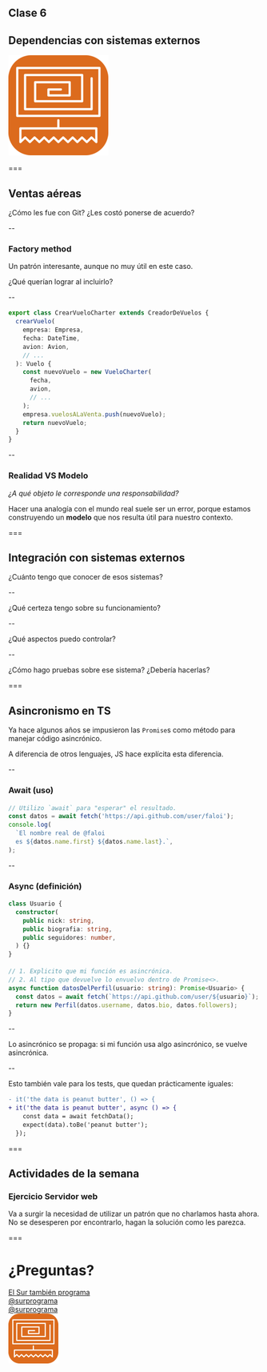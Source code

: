 ## Clase 6

## Dependencias con sistemas externos

![Logo](img/logo.png)

===

## Ventas aéreas

¿Cómo les fue con Git? ¿Les costó ponerse de acuerdo?

--

### Factory method

Un patrón interesante, aunque no muy útil en este caso.

¿Qué querían lograr al incluirlo?

--

```ts [13]
export class CrearVueloCharter extends CreadorDeVuelos {
  crearVuelo(
    empresa: Empresa,
    fecha: DateTime,
    avion: Avion,
    // ...
  ): Vuelo {
    const nuevoVuelo = new VueloCharter(
      fecha,
      avion,
      // ...
    );
    empresa.vuelosALaVenta.push(nuevoVuelo);
    return nuevoVuelo;
  }
}
```

--

### Realidad VS Modelo

_¿A qué objeto le corresponde una responsabilidad?_

Hacer una analogía con el mundo real suele ser un error, porque estamos construyendo un **modelo** que nos resulta útil para nuestro contexto.

===

## Integración con sistemas externos

¿Cuánto tengo que conocer de esos sistemas?

--

¿Qué certeza tengo sobre su funcionamiento?

--

¿Qué aspectos puedo controlar?

--

¿Cómo hago pruebas sobre ese sistema? ¿Debería hacerlas?

===

## Asincronismo en TS

Ya hace algunos años se impusieron las `Promise`s como método para manejar código asincrónico.

A diferencia de otros lenguajes, JS hace explícita esta diferencia.

--

### Await (uso)

```ts
// Utilizo `await` para "esperar" el resultado.
const datos = await fetch('https://api.github.com/user/faloi');
console.log(
  `El nombre real de @faloi 
  es ${datos.name.first} ${datos.name.last}.`,
);
```

--

### Async (definición)

```ts
class Usuario {
  constructor(
    public nick: string,
    public biografia: string,
    public seguidores: number,
  ) {}
}

// 1. Explicito que mi función es asincrónica.
// 2. Al tipo que devuelve lo envuelvo dentro de Promise<>.
async function datosDelPerfil(usuario: string): Promise<Usuario> {
  const datos = await fetch(`https://api.github.com/user/${usuario}`);
  return new Perfil(datos.username, datos.bio, datos.followers);
}
```

--

Lo asincrónico se propaga: si mi función usa algo asincrónico, se vuelve asincrónica.

--

Esto también vale para los tests, que quedan prácticamente iguales:

```diff
- it('the data is peanut butter', () => {
+ it('the data is peanut butter', async () => {
    const data = await fetchData();
    expect(data).toBe('peanut butter');
  });
```

===

## Actividades de la semana

### Ejercicio Servidor web

Va a surgir la necesidad de utilizar un patrón que no charlamos hasta ahora. No se desesperen por encontrarlo, hagan la solución como les parezca.

===

# ¿Preguntas?

<div class="red-social">
  <i class="fab fa-youtube color"></i>
  <span><a href="https://youtube.com/c/elsurtambienprograma">El Sur también programa</a></span>
</div>
<div class="red-social">
  <i class="fab fa-telegram-plane color"></i>
  <span><a href="https://t.me/surprograma">@surprograma<a></span>
</div>
<div class="red-social">
  <i class="fab fa-instagram color"></i>
  <span><a href="https://instagr.am/surprograma">@surprograma<a></span>
</div>

<img width="100px" src="img/logo.png">
